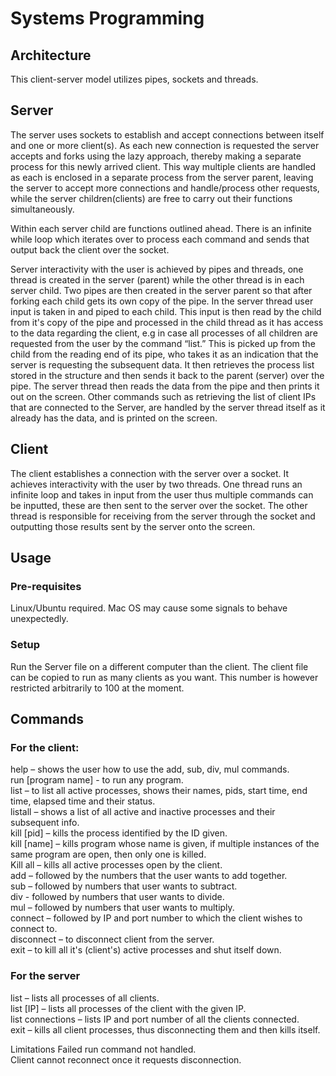 # Systems Programming 

## Architecture

This client-server model utilizes pipes, sockets and threads.

## Server

The server uses sockets to establish and accept connections between itself and one or more client(s).
As each new connection is requested the server accepts and forks using the lazy approach, thereby
making a separate process for this newly arrived client. This way multiple clients are handled as
each is enclosed in a separate process from the server parent, leaving the server to accept more
connections and handle/process other requests, while the server children(clients) are free to carry
out their functions simultaneously.

Within each server child are functions outlined ahead. There is an infinite while loop
which iterates over to process each command and sends that output back the client over the socket.

Server interactivity with the user is achieved by pipes and threads, one thread is created in the
server (parent) while the other thread is in each server child. Two pipes are then created in the
server parent so that after forking each child gets its own copy of the pipe. In the server thread user
input is taken in and piped to each child. This input is then read by the child from it's copy of the
pipe and processed in the child thread as it has access to the data regarding the client, e.g in case all
processes of all children are requested from the user by the command “list.” This is picked up from
the child from the reading end of its pipe, who takes it as an indication that the server is requesting
the subsequent data. It then retrieves the process list stored in the structure and then sends it back to
the parent (server) over the pipe. The server thread then reads the data from the pipe and then prints
it out on the screen. Other commands such as retrieving the list of client IPs that are connected to
the Server, are handled by the server thread itself as it already has the data, and is printed on the
screen.

## Client

The client establishes a connection with the server over a socket. It achieves interactivity with the
user by two threads. One thread runs an infinite loop and takes in input from the user thus multiple
commands can be inputted, these are then sent to the server over the socket. The other thread is
responsible for receiving from the server through the socket and outputting those results sent by the
server onto the screen.

## Usage

### Pre-requisites
Linux/Ubuntu required. Mac OS may cause some signals to behave unexpectedly.

### Setup
Run the Server file on a different computer than the client. The client file can be copied to run as many clients as you want. This number is however restricted arbitrarily to 100 at the moment.

## Commands

### For the client:
help – shows the user how to use the add, sub, div, mul commands.<br/>
run [program name] - to run any program.<br/>
list – to list all active processes, shows their names, pids, start time, end time, elapsed time and their status.<br/>
listall – shows a list of all active and inactive processes and their subsequent info.<br/>
kill [pid] – kills the process identified by the ID given.<br/>
kill [name] – kills program whose name is given, if multiple instances of the same program are open, then only one is killed.<br/>
Kill all – kills all active processes open by the client.<br/>
add – followed by the numbers that the user wants to add together.<br/>
sub – followed by numbers that user wants to subtract.<br/>
div - followed by numbers that user wants to divide.<br/>
mul – followed by numbers that user wants to multiply.<br/>
connect – followed by IP and port number to which the client wishes to connect to.<br/>
disconnect – to disconnect client from the server.<br/>
exit – to kill all it's (client's) active processes and shut itself down.<br/>

### For the server
list – lists all processes of all clients.<br/>
list [IP] – lists all processes of the client with the given IP.<br/>
list connections – lists IP and port number of all the clients connected.<br/>
exit – kills all client processes, thus disconnecting them and then kills itself.<br/>

Limitations 
Failed run command not handled.<br/>
Client cannot reconnect once it requests disconnection.<br/>

